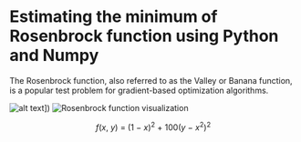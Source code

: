 # Estimating the minimum of Rosenbrock function using Python and Numpy
The Rosenbrock function, also referred to as the Valley or Banana function, is a popular test problem for gradient-based optimization algorithms.

![alt text]([https://upload.wikimedia.org/wikipedia/commons/thumb/3/32/Rosenbrock_function.svg/720px-Rosenbrock_function.svg.png)])
<img
  src="https://upload.wikimedia.org/wikipedia/commons/thumb/3/32/Rosenbrock_function.svg/720px-Rosenbrock_function.svg.png"
  alt="Rosenbrock function visualization"
  title="Rosenbrock function visualization">


$$f(x,~y) ~ = ~ (1 ~ - ~ x)^2 ~ + ~ 100(y ~ - ~ x^2)^2$$
